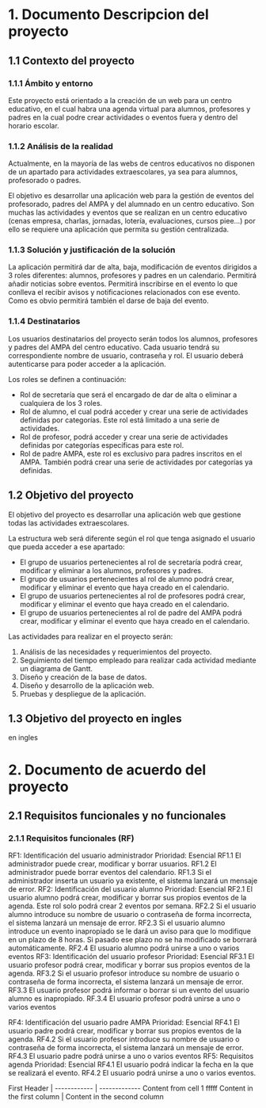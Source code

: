 # 1. Documento Descripcion del proyecto
## 1.1 Contexto del proyecto

### 1.1.1 Ámbito y entorno
Este proyecto está orientado a la creación de un web para un centro educativo, en el cual habra una agenda virtual para alumnos, profesores y padres en la cual podre crear actividades o eventos fuera y dentro del horario escolar.

### 1.1.2 Análisis de la realidad
Actualmente, en la mayoría de las webs de centros educativos no disponen de un apartado para actividades extraescolares, ya sea para alumnos, profesorado o padres.

El objetivo es desarrollar una aplicación web para la gestión de eventos del profesorado, padres del AMPA y del alumnado en un centro educativo. Son muchas las actividades y eventos que se realizan en un centro educativo (cenas empresa, charlas, jornadas, lotería, evaluaciones, cursos piee...) por ello se requiere una aplicación que permita su gestión centralizada.

### 1.1.3 Solución y justificación de la solución 
La aplicación permitirá dar de alta, baja, modificación de eventos dirigidos a 3 roles diferentes: alumnos, profesores y padres en un calendario. Permitirá añadir noticias sobre eventos. Permitirá inscribirse en el evento lo que conlleva el recibir avisos y notificaciones relacionados con ese evento. Como es obvio permitirá también el darse de baja del evento.

### 1.1.4 Destinatarios
Los usuarios destinatarios del proyecto serán todos los alumnos, profesores y padres del AMPA del centro educativo. Cada usuario tendrá su correspondiente nombre de usuario, contraseña y rol. El usuario deberá autenticarse para poder acceder a la aplicación.

Los roles se definen a continuación:
  - Rol de secretaría que será el encargado de dar de alta o eliminar a cualquiera de los 3 roles.
  - Rol de alumno, el cual podrá acceder y crear una serie de actividades definidas por categorías. Este rol está limitado a una serie de actividades. 
  - Rol de profesor, podrá acceder y crear una serie de actividades definidas por categorías específicas para este rol.
  - Rol de padre AMPA, este rol es exclusivo para padres inscritos en el AMPA. También podrá crear una serie de actividades por categorías ya definidas.

## 1.2 Objetivo del proyecto
El objetivo del proyecto es desarrollar una aplicación web que gestione todas las actividades extraescolares.

La estructura web será diferente según el rol que tenga asignado el usuario que pueda acceder a ese apartado:
  - El grupo de usuarios pertenecientes al rol de secretaría podrá crear, modificar y eliminar a los alumnos, profesores y padres.
  - El grupo de usuarios pertenecientes al rol de alumno podrá crear, modificar y eliminar el evento que haya creado en el calendario. 
  - El grupo de usuarios pertenecientes al rol de profesores podrá crear, modificar y eliminar el evento que haya creado en el calendario. 
  - El grupo de usuarios pertenecientes al rol de padre del AMPA podrá crear, modificar y eliminar el evento que haya creado en el calendario.

Las actividades para realizar en el proyecto serán:

  1. Análisis de las necesidades y requerimientos del proyecto.
  2. Seguimiento del tiempo empleado para realizar cada actividad mediante un diagrama de Gantt.
  3. Diseño y creación de la base de datos.
  4. Diseño y desarrollo de la aplicación web.
  5. Pruebas y despliegue de la aplicación.

## 1.3 Objetivo del proyecto en ingles
en ingles

# 2. Documento de acuerdo del proyecto
## 2.1 Requisitos funcionales y no funcionales
### 2.1.1 Requisitos funcionales (RF)

RF1: Identificación del usuario administrador
	Prioridad: Esencial
RF1.1 El administrador puede crear, modificar y borrar usuarios.
RF1.2 El administrador puede borrar eventos del calendario.
RF1.3 Si el administrador inserta un usuario ya existente, el sistema lanzará un mensaje de error.
RF2: Identificación del usuario alumno
Prioridad: Esencial
RF2.1 El usuario alumno podrá crear, modificar y borrar sus propios eventos de la agenda. Este rol solo podrá crear 2 eventos por semana.
RF2.2 Si el usuario alumno introduce su nombre de usuario o contraseña de forma incorrecta, el sistema lanzará un mensaje de error.
RF2.3 Si el usuario alumno introduce un evento inapropiado se le dará un aviso para que lo modifique en un plazo de 8 horas. Si pasado ese plazo no se ha modificado se borrará automáticamente.
RF2.4 El usuario alumno podrá unirse a uno o varios eventos
RF3: Identificación del usuario profesor
Prioridad: Esencial
RF3.1 El usuario profesor podrá crear, modificar y borrar sus propios eventos de la agenda. 
RF3.2 Si el usuario profesor introduce su nombre de usuario o contraseña de forma incorrecta, el sistema lanzará un mensaje de error.
RF3.3 El usuario profesor podrá informar o borrar si un evento del usuario alumno es inapropiado.
RF.3.4 El usuario profesor podrá unirse a uno o varios eventos


RF4: Identificación del usuario padre AMPA
	Prioridad: Esencial
RF4.1 El usuario padre podrá crear, modificar y borrar sus propios eventos de la agenda. 
RF4.2 Si el usuario profesor introduce su nombre de usuario o contraseña de forma incorrecta, el sistema lanzará un mensaje de error.
RF4.3 El usuario padre podrá unirse a uno o varios eventos
RF5: Requisitos agenda
	Prioridad: Esencial
RF4.1 El usuario podrá indicar la fecha en la que se realizará el evento. 
RF4.2 El usuario podrá unirse a uno o varios eventos.


First Header |
------------ | -------------
Content from cell 1 fffff
Content in the first column | Content in the second column

